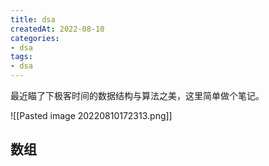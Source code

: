 ```yaml
---
title: dsa
createdAt: 2022-08-10
categories: 
- dsa
tags: 
- dsa
---
```


最近瞄了下极客时间的数据结构与算法之美，这里简单做个笔记。

<!--more-->

![[Pasted image 20220810172313.png]]

## 数组

